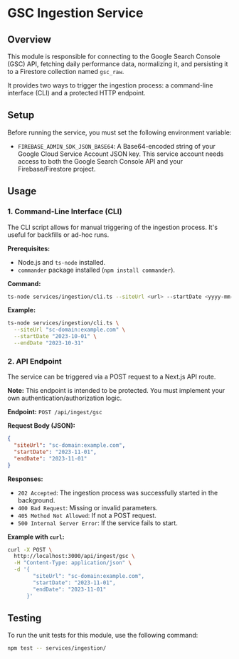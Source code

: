 # GSC Ingestion Service

## Overview

This module is responsible for connecting to the Google Search Console (GSC) API, fetching daily performance data, normalizing it, and persisting it to a Firestore collection named `gsc_raw`.

It provides two ways to trigger the ingestion process: a command-line interface (CLI) and a protected HTTP endpoint.

## Setup

Before running the service, you must set the following environment variable:

-   `FIREBASE_ADMIN_SDK_JSON_BASE64`: A Base64-encoded string of your Google Cloud Service Account JSON key. This service account needs access to both the Google Search Console API and your Firebase/Firestore project.

## Usage

### 1. Command-Line Interface (CLI)

The CLI script allows for manual triggering of the ingestion process. It's useful for backfills or ad-hoc runs.

**Prerequisites:**
- Node.js and `ts-node` installed.
- `commander` package installed (`npm install commander`).

**Command:**
```bash
ts-node services/ingestion/cli.ts --siteUrl <url> --startDate <yyyy-mm-dd> --endDate <yyyy-mm-dd>
```

**Example:**
```bash
ts-node services/ingestion/cli.ts \
  --siteUrl "sc-domain:example.com" \
  --startDate "2023-10-01" \
  --endDate "2023-10-31"
```

### 2. API Endpoint

The service can be triggered via a POST request to a Next.js API route.

**Note:** This endpoint is intended to be protected. You must implement your own authentication/authorization logic.

**Endpoint:** `POST /api/ingest/gsc`

**Request Body (JSON):**
```json
{
  "siteUrl": "sc-domain:example.com",
  "startDate": "2023-11-01",
  "endDate": "2023-11-01"
}
```

**Responses:**
-   `202 Accepted`: The ingestion process was successfully started in the background.
-   `400 Bad Request`: Missing or invalid parameters.
-   `405 Method Not Allowed`: If not a POST request.
-   `500 Internal Server Error`: If the service fails to start.

**Example with `curl`:**
```bash
curl -X POST \
  http://localhost:3000/api/ingest/gsc \
  -H "Content-Type: application/json" \
  -d '{
        "siteUrl": "sc-domain:example.com",
        "startDate": "2023-11-01",
        "endDate": "2023-11-01"
      }'
```

## Testing

To run the unit tests for this module, use the following command:

```bash
npm test -- services/ingestion/
```
